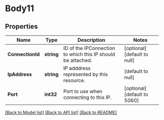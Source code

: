 # Body11

## Properties
Name | Type | Description | Notes
------------ | ------------- | ------------- | -------------
**ConnectionId** | **string** | ID of the IPConnection to which this IP should be attached. | [optional] [default to null]
**IpAddress** | **string** | IP adddress represented by this resource. | [default to null]
**Port** | **int32** | Port to use when connecting to this IP. | [optional] [default to 5060]

[[Back to Model list]](../README.md#documentation-for-models) [[Back to API list]](../README.md#documentation-for-api-endpoints) [[Back to README]](../README.md)

